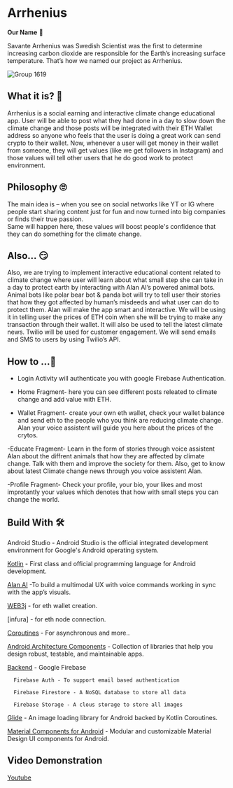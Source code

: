 # Arrhenius
**Our Name** 📛

Savante Arrhenius was Swedish Scientist was the first to determine increasing carbon dioxide are responsible for the Earth’s increasing surface temperature. 
That’s how we named our project as Arrhenius.

![Group 1619](https://user-images.githubusercontent.com/65327113/154849024-8f969c58-dc28-4a6a-85dc-76b918025bed.png)

## What it is? 🤨

Arrhenius is a social earning and interactive climate change educational app. User will be able to post what they had done in a day to slow down the climate change and those posts will be integrated with their ETH Wallet address so anyone who feels that the user is doing a great work can send crypto to their wallet.
Now, whenever a user will get money in their wallet from someone, they will get values (like we get followers in Instagram) and those values will tell other users that he do good work to protect environment. 

## Philosophy 🙄

The main idea is – when you see on social networks like YT or IG where people start sharing content just for fun and now turned into big companies or finds their true passion.  
Same will happen here, these values will boost people's confidence that they can do something for the climate change.

## Also... 😏

Also, we are trying to implement interactive educational content related to climate change where user will learn about what small step she can take in a day to protect earth by interacting with Alan AI’s powered animal bots. 
Animal bots like polar bear bot & panda bot will try to tell user their stories that how they got affected by human’s misdeeds and what user can do to protect them. 
Alan will make the app smart and interactive. We will be using it in telling user the prices of ETH coin when she will be trying to make any transaction through their wallet. 
It will also be used to tell the latest climate news.
Twilio will be used for customer engagement. We will send emails and SMS to users by using Twilio’s API.

## How to ...🐺

- Login Activity  will authenticate you with google Firebase Authentication.

- Home Fragment- here you can see different posts releated to climate change and add value with ETH.

- Wallet Fragment- create your own eth wallet, check your wallet balance and send eth to the people who you think are reducing climate change. Alan your voice assistent will guide you here about the prices of the crytos.

-Educate Fragment- Learn in the form of stories through voice assistent Alan about the diffrent animals that how they are affected by climate change. Talk with them and improve the society for them.
Also, get to know about latest Climate change news through you voice assistent Alan.

-Profile Fragment- Check your profile, your bio, your likes and most improtantly your values which denotes that how with small steps you can change the world.

## Build With 🛠

Android Studio - Android Studio is the official integrated development environment for Google's Android operating system.

[Kotlin](https://kotlinlang.org/) - First class and official programming language for Android development.

[Alan AI](https://alan.app/docs/) -To build a multimodal UX with voice commands working in sync with the app’s visuals.

[WEB3j](https://github.com/web3j/web3j) - for eth wallet creation.

[infura] - for eth node connection.

[Coroutines](https://kotlinlang.org/docs/reference/coroutines-overview.html) - For asynchronous and more..

[Android Architecture Components](https://developer.android.com/topic/libraries/architecture) - Collection of libraries that help you design robust, testable, and maintainable apps.

[Backend](https://firebase.google.com/) - Google Firebase

      Firebase Auth - To support email based authentication

      Firebase Firestore - A NoSQL database to store all data

      Firebase Storage - A clous storage to store all images
     

[Glide](https://github.com/bumptech/glide) - An image loading library for Android backed by Kotlin Coroutines.

[Material Components for Android](https://github.com/material-components/material-components-android) - Modular and customizable Material Design UI components for Android.

## Video Demonstration

[Youtube](https://www.youtube.com/watch?v=kvskJBEe8kg)

